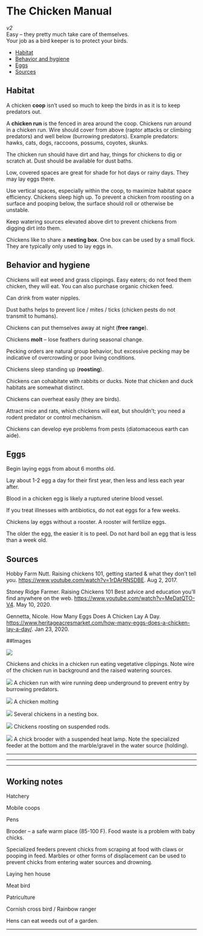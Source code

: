 # The Chicken Manual
*v2*  
Easy – they pretty much take care of themselves.  
Your job as a bird keeper is to protect your birds.

* [Habitat](#Habitat)
* [Behavior and hygiene](#Behavior-and-hygiene)
* [Eggs](#Eggs)
* [Sources](#Sources)


## Habitat
A chicken **coop** isn’t used so much to keep the birds in as it is to keep predators out.

A **chicken run** is the fenced in area around the coop. Chickens run around in a chicken run. Wire should cover from above (raptor attacks or climbing predators) and well below (burrowing predators). Example predators: hawks, cats, dogs, raccoons, possums, coyotes, skunks.

The chicken run should have dirt and hay, things for chickens to dig or scratch at. Dust should be available for dust baths.

Low, covered spaces are great for shade for hot days or rainy days. They may lay eggs there.

Use vertical spaces, especially within the coop, to maximize habitat space efficiency. Chickens sleep high up. To prevent a chicken from roosting on a surface and pooping below, the surface should roll or otherwise be unstable.

Keep watering sources elevated above dirt to prevent chickens from digging dirt into them.

Chickens like to share a **nesting box**. One box can be used by a small flock. They are typically only used to lay eggs in.


## Behavior and hygiene
Chickens will eat weed and grass clippings. Easy eaters; do not feed them chicken, they will eat. You can also purchase organic chicken feed.

Can drink from water nipples.

Dust baths helps to prevent lice / mites / ticks (chicken pests do not transmit to humans).

Chickens can put themselves away at night (**free range**).

Chickens **molt** – lose feathers during seasonal change.

Pecking orders are natural group behavior, but excessive pecking may be indicative of overcrowding or poor living conditions.

Chickens sleep standing up (**roosting**).

Chickens can cohabitate with rabbits or ducks. Note that chicken and duck habitats are somewhat distinct.

Chickens can overheat easily (they are birds).

Attract mice and rats, which chickens will eat, but shouldn’t; you need a rodent predator or control mechanism.

Chickens can develop eye problems from pests (diatomaceous earth can aide).

## Eggs

Begin laying eggs from about 6 months old.

Lay about 1-2 egg a day for their first year, then less and less each year after.

Blood in a chicken egg is likely a ruptured uterine blood vessel.

If you treat illnesses with antibiotics, do not eat eggs for a few weeks.

Chickens lay eggs without a rooster. A rooster will fertilize eggs.

The older the egg, the easier it is to peel. Do not hard boil an egg that is less than a week old.

## Sources

Hobby Farm Nutt. Raising chickens 101, getting started & what they don’t tell you. https://www.youtube.com/watch?v=1rDArRNSDBE. Aug 2, 2017.

Stoney Ridge Farmer. Raising Chickens 101 Best advice and education you’ll find anywhere on the web. https://www.youtube.com/watch?v=MeDatQTO-V4. May 10, 2020.

Gennetta, Nicole. How Many Eggs Does A Chicken Lay A Day. https://www.heritageacresmarket.com/how-many-eggs-does-a-chicken-lay-a-day/.  Jan 23, 2020. 

##Images

![](chicken-run.png)

Chickens and chicks in a chicken run eating vegetative clippings. Note wire of the chicken run in background and the raised watering sources.

![](buried-fence.png)
A chicken run with wire running deep underground to prevent entry by burrowing predators.

![](molt.png)
A chicken molting

![](nesting-box.png)
Several chickens in a nesting box.

![](roosting.png)
Chickens roosting on suspended rods.

![](brooder-pen.png)
A chick brooder with a suspended heat lamp. Note the specialized feeder at the bottom and the marble/gravel in the water source (holding).

---
---
---

## Working notes

Hatchery

Mobile coops

Pens

Brooder – a safe warm place (85-100 F). Food waste is a problem with baby chicks. 

Specialized feeders prevent chicks from scraping at food with claws or pooping in feed. Marbles or other forms of displacement can be used to prevent chicks from entering water sources and drowning.

Laying hen house


Meat bird

Patriculture

Cornish cross bird / Rainbow ranger

Hens can eat weeds out of a garden.

---
